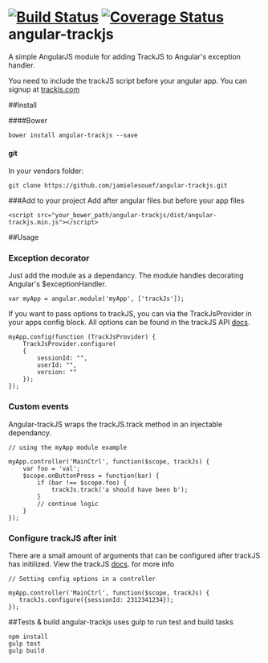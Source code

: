 [![Build Status](https://travis-ci.org/jamielesouef/angular-trackjs.svg?branch=master)](https://travis-ci.org/jamielesouef/angular-trackjs) [![Coverage Status](https://coveralls.io/repos/jamielesouef/angular-trackjs/badge.png?branch=master)](https://coveralls.io/r/jamielesouef/angular-trackjs?branch=master)
angular-trackjs
===============

A simple AngularJS module for adding TrackJS to Angular's exception handler.

You need to include the trackJS script before your angular app. You can signup at [trackjs.com](trackjs.com)

##Install

####Bower

	bower install angular-trackjs --save

#### git

In your vendors folder:

	git clone https://github.com/jamielesouef/angular-trackjs.git

###Add to your project
Add after angular files but before your app files

	<script src="your_bower_path/angular-trackjs/dist/angular-trackjs.min.js"></script>

##Usage

### Exception decorator

Just add the module as a dependancy. The module handles decorating Angular's $exceptionHandler.

	var myApp = angular.module('myApp', ['trackJs']);

If you want to pass options to trackJS, you can via the TrackJsProvider in your apps config block. All options can be found in the trackJS API [docs](http://docs.trackjs.com/Api_Reference/trackJs.configure).

	myApp.config(function (TrackJsProvider) {
  		TrackJsProvider.configure(
    	{
      		sessionId: "",
      		userId: "",
      		version: ""
    	});
	});

### Custom events
Angular-trackJS wraps the trackJS.track method in an injectable dependancy.

	// using the myApp module example

    myApp.controller('MainCtrl', function($scope, trackJs) {
        var foo = 'val';
        $scope.onButtonPress = function(bar) {
            if (bar !== $scope.foo) {
                trackJs.track('a should have been b');
            }
            // continue logic
        }
    });

### Configure trackJS after init
There are a small amount of arguments that can be configured after trackJS has initilized. View the trackJS [docs](http://docs.trackjs.com/Api_Reference/trackJs.configure). for more info

	// Setting config options in a controller

    myApp.controller('MainCtrl', function($scope, trackJs) {
       trackJs.configure({sessionId: 2312341234});
    });


##Tests & build
angular-trackjs uses gulp to run test and build tasks

	npm install
	gulp test
	gulp build

